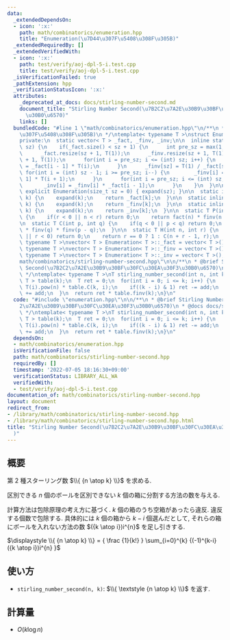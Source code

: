 ```yaml
---
data:
  _extendedDependsOn:
  - icon: ':x:'
    path: math/combinatorics/enumeration.hpp
    title: "Enumeration(\u7D44\u307F\u5408\u308F\u305B)"
  _extendedRequiredBy: []
  _extendedVerifiedWith:
  - icon: ':x:'
    path: test/verify/aoj-dpl-5-i.test.cpp
    title: test/verify/aoj-dpl-5-i.test.cpp
  _isVerificationFailed: true
  _pathExtension: hpp
  _verificationStatusIcon: ':x:'
  attributes:
    _deprecated_at_docs: docs/stirling-number-second.md
    document_title: "Stirling Number Second(\u7B2C2\u7A2E\u30B9\u30BF\u30FC\u30EA\u30F3\
      \u30B0\u6570)"
    links: []
  bundledCode: "#line 1 \"math/combinatorics/enumeration.hpp\"\n/**\n * @brief Enumeration(\u7D44\
    \u307F\u5408\u308F\u305B)\n */\ntemplate< typename T >\nstruct Enumeration {\n\
    private:\n  static vector< T > _fact, _finv, _inv;\n\n  inline static void expand(size_t\
    \ sz) {\n    if(_fact.size() < sz + 1) {\n      int pre_sz = max(1, (int) _fact.size());\n\
    \      _fact.resize(sz + 1, T(1));\n      _finv.resize(sz + 1, T(1));\n      _inv.resize(sz\
    \ + 1, T(1));\n      for(int i = pre_sz; i <= (int) sz; i++) {\n        _fact[i]\
    \ = _fact[i - 1] * T(i);\n      }\n      _finv[sz] = T(1) / _fact[sz];\n     \
    \ for(int i = (int) sz - 1; i >= pre_sz; i--) {\n        _finv[i] = _finv[i +\
    \ 1] * T(i + 1);\n      }\n      for(int i = pre_sz; i <= (int) sz; i++) {\n \
    \       _inv[i] = _finv[i] * _fact[i - 1];\n      }\n    }\n  }\n\npublic:\n \
    \ explicit Enumeration(size_t sz = 0) { expand(sz); }\n\n  static inline T fact(int\
    \ k) {\n    expand(k);\n    return _fact[k];\n  }\n\n  static inline T finv(int\
    \ k) {\n    expand(k);\n    return _finv[k];\n  }\n\n  static inline T inv(int\
    \ k) {\n    expand(k);\n    return _inv[k];\n  }\n\n  static T P(int n, int r)\
    \ {\n    if(r < 0 || n < r) return 0;\n    return fact(n) * finv(n - r);\n  }\n\
    \n  static T C(int p, int q) {\n    if(q < 0 || p < q) return 0;\n    return fact(p)\
    \ * finv(q) * finv(p - q);\n  }\n\n  static T H(int n, int r) {\n    if(n < 0\
    \ || r < 0) return 0;\n    return r == 0 ? 1 : C(n + r - 1, r);\n  }\n};\n\ntemplate<\
    \ typename T >\nvector< T > Enumeration< T >::_fact = vector< T >();\ntemplate<\
    \ typename T >\nvector< T > Enumeration< T >::_finv = vector< T >();\ntemplate<\
    \ typename T >\nvector< T > Enumeration< T >::_inv = vector< T >();\n#line 2 \"\
    math/combinatorics/stirling-number-second.hpp\"\n\n/**\n * @brief Stirling Number\
    \ Second(\u7B2C2\u7A2E\u30B9\u30BF\u30FC\u30EA\u30F3\u30B0\u6570)\n * @docs docs/stirling-number-second.md\n\
    \ */\ntemplate< typename T >\nT stirling_number_second(int n, int k) {\n  Enumeration<\
    \ T > table(k);\n  T ret = 0;\n  for(int i = 0; i <= k; i++) {\n    auto add =\
    \ T(i).pow(n) * table.C(k, i);\n    if((k - i) & 1) ret -= add;\n    else ret\
    \ += add;\n  }\n  return ret * table.finv(k);\n}\n"
  code: "#include \"enumeration.hpp\"\n\n/**\n * @brief Stirling Number Second(\u7B2C\
    2\u7A2E\u30B9\u30BF\u30FC\u30EA\u30F3\u30B0\u6570)\n * @docs docs/stirling-number-second.md\n\
    \ */\ntemplate< typename T >\nT stirling_number_second(int n, int k) {\n  Enumeration<\
    \ T > table(k);\n  T ret = 0;\n  for(int i = 0; i <= k; i++) {\n    auto add =\
    \ T(i).pow(n) * table.C(k, i);\n    if((k - i) & 1) ret -= add;\n    else ret\
    \ += add;\n  }\n  return ret * table.finv(k);\n}\n"
  dependsOn:
  - math/combinatorics/enumeration.hpp
  isVerificationFile: false
  path: math/combinatorics/stirling-number-second.hpp
  requiredBy: []
  timestamp: '2022-07-05 18:16:30+09:00'
  verificationStatus: LIBRARY_ALL_WA
  verifiedWith:
  - test/verify/aoj-dpl-5-i.test.cpp
documentation_of: math/combinatorics/stirling-number-second.hpp
layout: document
redirect_from:
- /library/math/combinatorics/stirling-number-second.hpp
- /library/math/combinatorics/stirling-number-second.hpp.html
title: "Stirling Number Second(\u7B2C2\u7A2E\u30B9\u30BF\u30FC\u30EA\u30F3\u30B0\u6570\
  )"
---
```

## 概要

第 2 種スターリング数 $\\{ {n \atop k} \\}$ を求める.

区別できる $n$ 個のボールを区別できない $k$ 個の箱に分割する方法の数を与える.

計算方法は包除原理の考え方に基づく. $k$ 個の箱のうち空箱があったら違反. 違反する個数で包除する. 具体的には $k$ 個の箱から $k-i$ 個選んだとして, それらの箱にボールを入れない方法の数 $({k \atop i})i^{n}$ を足し引きする.

$\displaystyle \\{ {n \atop k} \\} = { \frac {1}{k!} }  \sum_{i=0}^{k} {(-1)^{k-i} ({k \atop i})i^{n} }$

## 使い方

* `stirling_number_second(n, k)`: $\\{ \textstyle {n \atop k} \\}$ を返す.

## 計算量

* $O(k \log n)$
